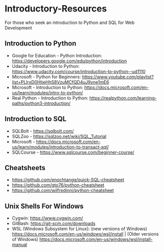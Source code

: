 # Introductory-Resources
For those who seek an introduction to Python and SQL for Web Development

## Introduction to Python
- Google for Education - Python Introduction: https://developers.google.com/edu/python/introduction
- Udacity - Introduction to Python: https://www.udacity.com/course/introduction-to-python--ud1110
- Microsoft - Python for Beginners: https://www.youtube.com/playlist?list=PLlrxD0HtieHhS8VzuMCfQD4uJ9yne1mE6
- Microsoft - Introduction to Python: https://docs.microsoft.com/en-us/learn/modules/intro-to-python/
- Real Python - Introduction to Python: https://realpython.com/learning-paths/python3-introduction/

## Introduction to SQL
- SQLBolt - https://sqlbolt.com/
- SQLZoo - https://sqlzoo.net/wiki/SQL_Tutorial
- Microsoft - https://docs.microsoft.com/en-us/learn/modules/introduction-to-transact-sql/
- SQLCourse - https://www.sqlcourse.com/beginner-course/

## Cheatsheets
- https://github.com/enochtangg/quick-SQL-cheatsheet
- https://github.com/gto76/python-cheatsheet
- https://github.com/wilfredinni/python-cheatsheet

## Unix Shells For Windows
- Cygwin: https://www.cygwin.com/
- GitBash: https://git-scm.com/downloads
- WSL (Windows Subsystem for Linux): (new versions of Windows) https://docs.microsoft.com/en-us/windows/wsl/install | (Older versions of Windows) https://docs.microsoft.com/en-us/windows/wsl/install-manual
